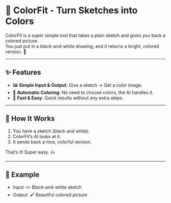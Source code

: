 # 🎨 ColorFit - Turn Sketches into Colors  

ColorFit is a super simple tool that takes a plain sketch and gives you back a colored picture.  
You just put in a black-and-white drawing, and it returns a bright, colored version. 🌈  

---

## ✨ Features  
- 🖼️ **Simple Input & Output**: Give a sketch → Get a color image.  
- 🎨 **Automatic Coloring**: No need to choose colors, the AI handles it.  
- 🚀 **Fast & Easy**: Quick results without any extra steps.  

---

## 🔧 How It Works  
1. You have a sketch (black and white).  
2. ColorFit’s AI looks at it.  
3. It sends back a nice, colorful version.  

That’s it! Super easy. 👍  

---

## 🌟 Example  
- Input: ✏️ Black-and-white sketch  
- Output: 🖌️ Beautiful colored picture  